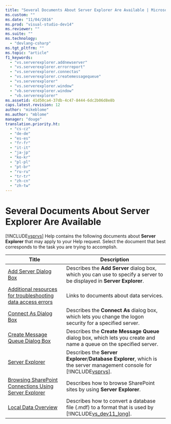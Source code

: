 ```yaml
---
title: "Several Documents About Server Explorer Are Available | Microsoft Docs"
ms.custom: ""
ms.date: "11/04/2016"
ms.prod: "visual-studio-dev14"
ms.reviewer: ""
ms.suite: ""
ms.technology: 
  - "devlang-csharp"
ms.tgt_pltfrm: ""
ms.topic: "article"
f1_keywords: 
  - "vs.serverexplorer.addnewserver"
  - "vs.serverexplorer.errorreport"
  - "vs.serverexplorer.connectas"
  - "vs.serverexplorer.createmessagequeue"
  - "vs.serverexplorer"
  - "vs.serverexplorer.window"
  - "vb.serverexplorer.window"
  - "vb.serverexplorer"
ms.assetid: 41d50ca4-37db-4c47-8444-6dc2b06d8e8b
caps.latest.revision: 12
author: "mikeblome"
ms.author: "mblome"
manager: "douge"
translation.priority.ht: 
  - "cs-cz"
  - "de-de"
  - "es-es"
  - "fr-fr"
  - "it-it"
  - "ja-jp"
  - "ko-kr"
  - "pl-pl"
  - "pt-br"
  - "ru-ru"
  - "tr-tr"
  - "zh-cn"
  - "zh-tw"
---
```

# Several Documents About Server Explorer Are Available
[!INCLUDE[vsprvs](../code-quality/includes/vsprvs_md.md)] Help contains the following documents about **Server Explorer** that may apply to your Help request. Select the document that best corresponds to the task you are trying to accomplish.  
  
|Title|Description|  
|-----------|-----------------|  
|[Add Server Dialog Box](http://msdn.microsoft.com/en-us/Library/8bbae6e1-8fbd-4a0e-854c-3478946a1ab5)|Describes the **Add Server** dialog box, which you can use to specify a server to be displayed in **Server Explorer**.|  
|[Additional resources for troubleshooting data access errors](../data-tools/additional-resources-for-troubleshooting-data-access-errors.md)|Links to documents about data services.|  
|[Connect As Dialog Box](http://msdn.microsoft.com/en-us/Library/1a9779b9-0088-4e12-86d2-7ae1b8bf3abd)|Describes the **Connect As** dialog box, which lets you change the logon security for a specified server.|  
|[Create Message Queue Dialog Box](http://msdn.microsoft.com/en-us/Library/ab6a8b1b-2e8e-43a5-9693-32edefad7163)|Describes the **Create Message Queue** dialog box, which lets you create and name a queue on the specified server.|  
|[Server Explorer](http://msdn.microsoft.com/en-us/Library/4ea29b3b-bbb2-45e4-9082-eaf635c41c4d)|Describes the **Server Explorer**/**Database Explorer**, which is the server management console for [!INCLUDE[vsprvs](../code-quality/includes/vsprvs_md.md)].|  
|[Browsing SharePoint Connections Using Server Explorer](/office-dev/office-dev/browsing-sharepoint-connections-using-server-explorer)|Describes how to browse SharePoint sites by using **Server Explorer**.|  
|[Local Data Overview](../data-tools/local-data-overview.md)|Describes how to convert a database file (.mdf) to a format that is used by [!INCLUDE[vs_dev11_long](../data-tools/includes/vs_dev11_long_md.md)].|